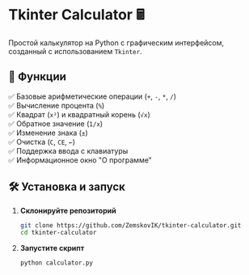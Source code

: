 # Tkinter Calculator 🖩

Простой калькулятор на Python с графическим интерфейсом, созданный с использованием `Tkinter`.

## 🚀 Функции

✅ Базовые арифметические операции (`+`, `-`, `*`, `/`)  
✅ Вычисление процента (`%`)  
✅ Квадрат (`x²`) и квадратный корень (`√x`)  
✅ Обратное значение (`1/x`)  
✅ Изменение знака (`±`)  
✅ Очистка (`C`, `CE`, `←`)  
✅ Поддержка ввода с клавиатуры  
✅ Информационное окно "О программе"  

## 🛠 Установка и запуск

1. **Склонируйте репозиторий**  
   ```bash
   git clone https://github.com/ZemskovIK/tkinter-calculator.git
   cd tkinter-calculator
   ```
2. **Запустите скрипт**
   ```bash
   python calculator.py
   ```
